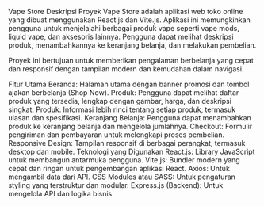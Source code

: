 Vape Store
Deskripsi Proyek
Vape Store adalah aplikasi web toko online yang dibuat menggunakan React.js dan Vite.js. Aplikasi ini memungkinkan pengguna untuk menjelajahi berbagai produk vape seperti vape mods, liquid vape, dan aksesoris lainnya. Pengguna dapat melihat deskripsi produk, menambahkannya ke keranjang belanja, dan melakukan pembelian.

Proyek ini bertujuan untuk memberikan pengalaman berbelanja yang cepat dan responsif dengan tampilan modern dan kemudahan dalam navigasi.

Fitur Utama
Beranda: Halaman utama dengan banner promosi dan tombol ajakan berbelanja (Shop Now).
Produk: Pengguna dapat melihat daftar produk yang tersedia, lengkap dengan gambar, harga, dan deskripsi singkat.
Produk: Informasi lebih rinci tentang setiap produk, termasuk ulasan dan spesifikasi.
Keranjang Belanja: Pengguna dapat menambahkan produk ke keranjang belanja dan mengelola jumlahnya.
Checkout: Formulir pengiriman dan pembayaran untuk melengkapi proses pembelian.
Responsive Design: Tampilan responsif di berbagai perangkat, termasuk desktop dan mobile.
Teknologi yang Digunakan
React.js: Library JavaScript untuk membangun antarmuka pengguna.
Vite.js: Bundler modern yang cepat dan ringan untuk pengembangan aplikasi React.
Axios: Untuk mengambil data dari API.
CSS Modules atau SASS: Untuk pengaturan styling yang terstruktur dan modular.
Express.js (Backend): Untuk mengelola API dan logika bisnis.
